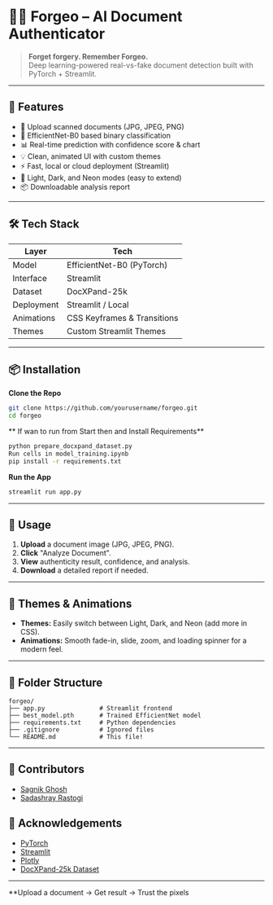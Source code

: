 # 🧾✨ Forgeo – AI Document Authenticator

> **Forget forgery. Remember Forgeo.**  
> Deep learning-powered real-vs-fake document detection built with PyTorch + Streamlit.

---

## 🌟 Features

- 📎 Upload scanned documents (JPG, JPEG, PNG)
- 🧠 EfficientNet-B0 based binary classification
- 📊 Real-time prediction with confidence score & chart
- 💡 Clean, animated UI with custom themes
- ⚡ Fast, local or cloud deployment (Streamlit)
- 🎨 Light, Dark, and Neon modes (easy to extend)
- 📦 Downloadable analysis report

---

## 🛠️ Tech Stack

| Layer      | Tech                        |
|------------|-----------------------------|
| Model      | EfficientNet-B0 (PyTorch)   |
| Interface  | Streamlit                   |
| Dataset    | DocXPand-25k                |
| Deployment | Streamlit / Local           |
| Animations | CSS Keyframes & Transitions |
| Themes     | Custom Streamlit Themes     |

---

## 📦 Installation

**Clone the Repo**
```sh
git clone https://github.com/yourusername/forgeo.git
cd forgeo
```

** If wan to run from Start then and Install Requirements**
```sh
python prepare_docxpand_dataset.py
Run cells in model_training.ipynb
pip install -r requirements.txt
```

**Run the App**
```sh
streamlit run app.py
```

---

## 🚀 Usage

1. **Upload** a document image (JPG, JPEG, PNG).
2. **Click** "Analyze Document".
3. **View** authenticity result, confidence, and analysis.
4. **Download** a detailed report if needed.

---

## 🎨 Themes & Animations

- **Themes:** Easily switch between Light, Dark, and Neon (add more in CSS).
- **Animations:** Smooth fade-in, slide, zoom, and loading spinner for a modern feel.

---

## 📂 Folder Structure

```
forgeo/
├── app.py               # Streamlit frontend
├── best_model.pth       # Trained EfficientNet model
├── requirements.txt     # Python dependencies
├── .gitignore           # Ignored files
└── README.md            # This file!
```

---

## 👥 Contributors

- [Sagnik Ghosh](https://github.com/sagnik7081) 
- [Sadashray Rastogi](https://github.com/Sadashrayr)


## 🙏 Acknowledgements

- [PyTorch](https://pytorch.org/)
- [Streamlit](https://streamlit.io/)
- [Plotly](https://plotly.com/python/)
- [DocXPand-25k Dataset](#)

---

**Upload a document → Get result → Trust the pixels


